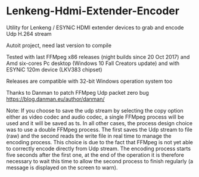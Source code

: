# Lenkeng-Hdmi-Extender-Encoder
Utility for Lenkeng / ESYNiC HDMI extender devices to grab and encode Udp H.264 stream

Autoit project, need last version to compile

Tested with last FFMpeg x86 releases (night builds since 20 Oct 2017) and Amd six-cores Pc desktop (Windows 10 Fall Creators update) and with ESYNiC 120m device (LKV383 chipset)

Releases are compatible with 32-bit Windows operation system too

Thanks to Danman to patch FFMpeg Udp packet zero bug
https://blog.danman.eu/author/danman/

Note: If you choose to save the udp stream by selecting the copy option either as video codec and audio codec, a single FFMpeg process will be used and it will be saved as ts. In all other cases, the process design choice was to use a double FFMpeg process. The first saves the Udp stream to file (raw) and the second reads the write file in real time to manage the encoding process. 
This choice is due to the fact that FFMpeg is not yet able to correctly encode directly from Udp stream. The encoding process starts five seconds after the first one, at the end of the operation it is therefore necessary to wait this time to allow the second process to finish regularly (a message is displayed on the screen to warn).
